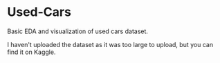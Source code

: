# Used-Cars
 Basic EDA and visualization of used cars dataset.

I haven't uploaded the dataset as it was too large to upload, but you can find it on Kaggle.
